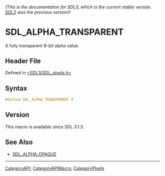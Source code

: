 ###### (This is the documentation for SDL3, which is the current stable version. [SDL2](https://wiki.libsdl.org/SDL2/) was the previous version!)
# SDL_ALPHA_TRANSPARENT

A fully transparent 8-bit alpha value.

## Header File

Defined in [<SDL3/SDL_pixels.h>](https://github.com/libsdl-org/SDL/blob/main/include/SDL3/SDL_pixels.h)

## Syntax

```c
#define SDL_ALPHA_TRANSPARENT 0
```

## Version

This macro is available since SDL 3.1.3.

## See Also

- [SDL_ALPHA_OPAQUE](SDL_ALPHA_OPAQUE)

----
[CategoryAPI](CategoryAPI), [CategoryAPIMacro](CategoryAPIMacro), [CategoryPixels](CategoryPixels)

